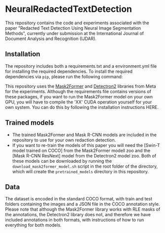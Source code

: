 # NeuralRedactedTextDetection

This repository contains the code and experiments associated with the paper "Redacted Text Detection Using Neural Image Segmentation
Methods", currently under submission at the International Journal of Document Analysis and Recognition (IJDAR).

## Installation

The repository includes both a requirements.txt and a environment.yml file for installing the required dependencies.
To install the required dependencies via `pip`, please run the following command:

This repository uses the [Mask2Former](https://github.com/facebookresearch/Mask2Former/tree/main) and [Detectron2](https://github.com/facebookresearch/detectron2) libraries from Meta for the experiments. Although the requirements file contains versions of these packages, if you want to run the Mask2Former model on your own GPU, you will have to compile the 'XX' CUDA operation yourself for your own system. You can do this by following the installation instructions HERE.

## Trained models
- The trained Mask2Former and Mask R-CNN models are included in the repository to use for your own redaction detection.
- If you want to re-train the models of this paper you will need the [Swin-T model trained on COCO] from the Mask2Former modell zoo and the [Mask R-CNN ResNext] model from the Detectron2 model zoo. Both of these models can be downloaded by running the `download_mask2former_model.sh` script in the root folder of the directory, which will create the `pretrained_models` directory in this repository.


## Data
The dataset is encoded in the standard COCO format, with train and test folders containing the images and a JSON file in the COCO annotation style. Please note that although the Mask2Former library works with RLE masks of the annotations, the Detectron2 library does not, and therefore we have included annotations in both formats, with instructions of how to run everything for both models. 

